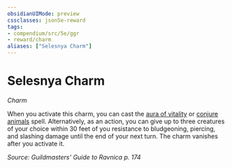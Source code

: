 ```yaml
---
obsidianUIMode: preview
cssclasses: json5e-reward
tags:
- compendium/src/5e/ggr
- reward/charm
aliases: ["Selesnya Charm"]
---
```

# Selesnya Charm
*Charm*  

When you activate this charm, you can cast the [aura of vitality](compendium/spells/aura-of-vitality.md) or [conjure animals](compendium/spells/conjure-animals.md) spell. Alternatively, as an action, you can give up to three creatures of your choice within 30 feet of you resistance to bludgeoning, piercing, and slashing damage until the end of your next turn. The charm vanishes after you activate it.

*Source: Guildmasters' Guide to Ravnica p. 174*